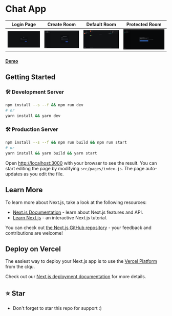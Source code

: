 # Chat App <br />

Login Page   |  Create Room | Default Room | Protected Room   
:-------------------------:|:-------------------------:|:-------------------------:|:-------------------------:
![img](https://raw.githubusercontent.com/clqu/nextjs-chat-application/main/screenshots/login_page.png) | ![img](https://raw.githubusercontent.com/clqu/nextjs-chat-application/main/screenshots/create_room.png) | ![img](https://raw.githubusercontent.com/clqu/nextjs-chat-application/main/screenshots/default_room.png) | ![img](https://raw.githubusercontent.com/clqu/nextjs-chat-application/main/screenshots/protected_room.png)

#### [Demo](https://chatapp-clqu.vercel.app)



## Getting Started

### 🛠 Development Server

```bash
npm install --s --f && npm run dev
# or
yarn install && yarn dev
```
### 🛠 Production Server
```bash
npm install --s --f && npm run build && npm run start
# or
yarn install && yarn build && yarn start
```
Open [http://localhost:3000](http://localhost:3000) with your browser to see the result.
You can start editing the page by modifying `src/pages/index.js`. The page auto-updates as you edit the file.


## Learn More

To learn more about Next.js, take a look at the following resources:

- [Next.js Documentation](https://nextjs.org/docs) - learn about Next.js features and API.
- [Learn Next.js](https://nextjs.org/learn) - an interactive Next.js tutorial.

You can check out [the Next.js GitHub repository](https://github.com/vercel/next.js/) - your feedback and contributions are welcome!

## Deploy on Vercel

The easiest way to deploy your Next.js app is to use the [Vercel Platform](https://vercel.com/new/import?s=https://github.com/clqu/clqu.live&utm_source=clqu.live) from the clqu.

Check out our [Next.js deployment documentation](https://nextjs.org/docs/deployment) for more details.

## ⭐ Star
 - Don't forget to star this repo for support :)
